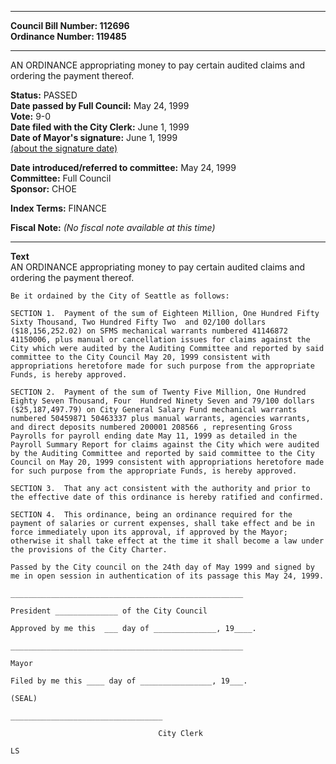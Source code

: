 * * * * *  
  
**Council Bill Number: [](#h0)[](#h2)112696**   
**Ordinance Number: 119485**  
  
* * * * *  
  
AN ORDINANCE appropriating money to pay certain audited claims and ordering the payment thereof.  
  
**Status:** PASSED   
**Date passed by Full Council:** May 24, 1999   
**Vote:** 9-0   
**Date filed with the City Clerk:** June 1, 1999   
**Date of Mayor's signature:** June 1, 1999   
[(about the signature date)](/~public/approvaldate.htm)   
  
  
**Date introduced/referred to committee:** May 24, 1999   
**Committee:** Full Council   
**Sponsor:** CHOE   
  
**Index Terms:** FINANCE  
  
**Fiscal Note:** *(No fiscal note available at this time)*  
  
* * * * *  
  
**Text**  
    AN ORDINANCE appropriating money to pay certain audited claims and  
    ordering the payment thereof.  
  
    Be it ordained by the City of Seattle as follows:  
  
    SECTION 1.  Payment of the sum of Eighteen Million, One Hundred Fifty  
    Sixty Thousand, Two Hundred Fifty Two  and 02/100 dollars  
    ($18,156,252.02) on SFMS mechanical warrants numbered 41146872  
    41150006, plus manual or cancellation issues for claims against the  
    City which were audited by the Auditing Committee and reported by said  
    committee to the City Council May 20, 1999 consistent with  
    appropriations heretofore made for such purpose from the appropriate  
    Funds, is hereby approved.  
  
    SECTION 2.  Payment of the sum of Twenty Five Million, One Hundred  
    Eighty Seven Thousand, Four  Hundred Ninety Seven and 79/100 dollars  
    ($25,187,497.79) on City General Salary Fund mechanical warrants  
    numbered 50459871 50463337 plus manual warrants, agencies warrants,  
    and direct deposits numbered 200001 208566 , representing Gross  
    Payrolls for payroll ending date May 11, 1999 as detailed in the  
    Payroll Summary Report for claims against the City which were audited  
    by the Auditing Committee and reported by said committee to the City  
    Council on May 20, 1999 consistent with appropriations heretofore made  
    for such purpose from the appropriate Funds, is hereby approved.  
  
    SECTION 3.  That any act consistent with the authority and prior to  
    the effective date of this ordinance is hereby ratified and confirmed.  
  
    SECTION 4.  This ordinance, being an ordinance required for the  
    payment of salaries or current expenses, shall take effect and be in  
    force immediately upon its approval, if approved by the Mayor;  
    otherwise it shall take effect at the time it shall become a law under  
    the provisions of the City Charter.  
  
    Passed by the City council on the 24th day of May 1999 and signed by  
    me in open session in authentication of its passage this May 24, 1999.  
  
    ____________________________________________________  
  
    President ______________ of the City Council  
  
    Approved by me this  ___ day of ______________, 19____.  
  
    ____________________________________________________  
  
    Mayor  
  
    Filed by me this ____ day of ________________, 19___.  
  
    (SEAL)  
  
    __________________________________  
  
                                     City Clerk  
  
    LS  
